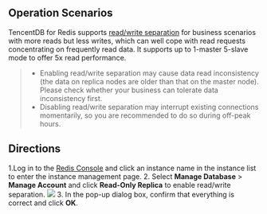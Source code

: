 ## Operation Scenarios
TencentDB for Redis supports [read/write separation](https://intl.cloud.tencent.com/document/product/239/33132) for business scenarios with more reads but less writes, which can well cope with read requests concentrating on frequently read data. It supports up to 1-master 5-slave mode to offer 5x read performance.
>
>- Enabling read/write separation may cause data read inconsistency (the data on replica nodes are older than that on the master node). Please check whether your business can tolerate data inconsistency first.
>- Disabling read/write separation may interrupt existing connections momentarily, so you are recommended to do so during off-peak hours.

## Directions
1.Log in to the [Redis Console](https://console.cloud.tencent.com/redis) and click an instance name in the instance list to enter the instance management page.
2. Select **Manage Database** > **Manage Account** and click **Read-Only Replica** to enable read/write separation.
![](https://main.qcloudimg.com/raw/31acc5f160e4b4160f9b79a890990200.png)
3. In the pop-up dialog box, confirm that everything is correct and click **OK**.


